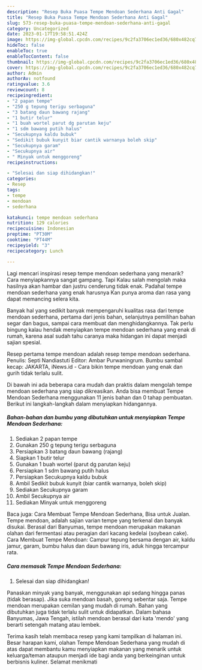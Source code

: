 ```yaml
---
description: "Resep Buka Puasa Tempe Mendoan Sederhana Anti Gagal"
title: "Resep Buka Puasa Tempe Mendoan Sederhana Anti Gagal"
slug: 573-resep-buka-puasa-tempe-mendoan-sederhana-anti-gagal
category: Uncategorized
date: 2023-01-17T19:58:51.424Z
image: https://img-global.cpcdn.com/recipes/9c2fa3706ec1ed36/680x482cq70/tempe-mendoan-sederhana-foto-resep-utama.jpg
hideToc: false
enableToc: true
enableTocContent: false
thumbnail: https://img-global.cpcdn.com/recipes/9c2fa3706ec1ed36/680x482cq70/tempe-mendoan-sederhana-foto-resep-utama.jpg
cover: https://img-global.cpcdn.com/recipes/9c2fa3706ec1ed36/680x482cq70/tempe-mendoan-sederhana-foto-resep-utama.jpg
author: Admin
authorAv: notfound
ratingvalue: 3.6
reviewcount: 8
recipeingredient:
- "2 papan tempe"
- "250 g tepung terigu serbaguna"
- "3 batang daun bawang rajang"
- "1 butir telur"
- "1 buah wortel parut dg parutan keju"
- "1 sdm bawang putih halus"
- "Secukupnya kaldu bubuk"
- "Sedikit bubuk kunyit biar cantik warnanya boleh skip"
- "Secukupnya garam"
- "Secukupnya air"
- " Minyak untuk menggoreng"
recipeinstructions:

- "Selesai dan siap dihidangkan!"
categories:
- Resep
tags:
- tempe
- mendoan
- sederhana

katakunci: tempe mendoan sederhana 
nutrition: 129 calories
recipecuisine: Indonesian
preptime: "PT30M"
cooktime: "PT44M"
recipeyield: "3"
recipecategory: Lunch

---
```



Lagi mencari inspirasi resep tempe mendoan sederhana yang menarik? Cara menyiapkannya sangat gampang. Tapi Kalau salah mengolah maka hasilnya akan hambar dan justru cenderung tidak enak. Padahal tempe mendoan sederhana yang enak harusnya Kan punya aroma dan rasa yang dapat memancing selera kita.


Banyak hal yang sedikit banyak mempengaruhi kualitas rasa dari tempe mendoan sederhana, pertama dari jenis bahan, selanjutnya pemilihan bahan segar dan bagus, sampai cara membuat dan menghidangkannya. Tak perlu bingung kalau hendak menyiapkan tempe mendoan sederhana yang enak di rumah, karena asal sudah tahu caranya maka hidangan ini dapat menjadi sajian spesial.

Resep pertama tempe mendoan adalah resep tempe mendoan sederhana. Penulis: Septi Nandiastuti Editor: Ambar Purwaningrum. Bumbu sambal kecap: JAKARTA, iNews.id - Cara bikin tempe mendoan yang enak dan gurih tidak terlalu sulit.


Di bawah ini ada beberapa cara mudah dan praktis dalam mengolah tempe mendoan sederhana yang siap dikreasikan. Anda bisa membuat Tempe Mendoan Sederhana menggunakan 11 jenis bahan dan 0 tahap pembuatan. Berikut ini langkah-langkah dalam menyiapkan hidangannya.

<!--inarticleads1-->

##### Bahan-bahan dan bumbu yang dibutuhkan untuk menyiapkan Tempe Mendoan Sederhana:

1. Sediakan 2 papan tempe
1. Gunakan 250 g tepung terigu serbaguna
1. Persiapkan 3 batang daun bawang (rajang)
1. Siapkan 1 butir telur
1. Gunakan 1 buah wortel (parut dg parutan keju)
1. Persiapkan 1 sdm bawang putih halus
1. Persiapkan Secukupnya kaldu bubuk
1. Ambil Sedikit bubuk kunyit (biar cantik warnanya, boleh skip)
1. Sediakan Secukupnya garam
1. Ambil Secukupnya air
1. Sediakan  Minyak untuk menggoreng


Baca juga: Cara Membuat Tempe Mendoan Sederhana, Bisa untuk Jualan. Tempe mendoan, adalah sajian varian tempe yang terkenal dan banyak disukai. Berasal dari Banyumas, tempe mendoan merupakan makanan olahan dari fermentasi atau peragian dari kacang kedelai (soybean cake). Cara Membuat Tempe Mendoan: Campur tepung bersama dengan air, kaldu jamur, garam, bumbu halus dan daun bawang iris, aduk hingga tercampur rata. 

<!--inarticleads2-->

##### Cara memasak Tempe Mendoan Sederhana:


1. Selesai dan siap dihidangkan!

Panaskan minyak yang banyak, menggunakan api sedang hingga panas (tidak berasap). Jika suka mendoan basah, goreng sebentar saja. Tempe mendoan merupakan cemilan yang mudah di rumah. Bahan yang dibutuhkan juga tidak terlalu sulit untuk didapatkan. Dalam bahasa Banyumas, Jawa Tengah, istilah mendoan berasal dari kata &#39;mendo&#39; yang berarti setengah matang atau lembek. 

Terima kasih telah membaca resep yang kami tampilkan di halaman ini. Besar harapan kami, olahan Tempe Mendoan Sederhana yang mudah di atas dapat membantu kamu menyiapkan makanan yang menarik untuk keluarga/teman ataupun menjadi ide bagi anda yang berkeinginan untuk berbisnis kuliner. Selamat menikmati
